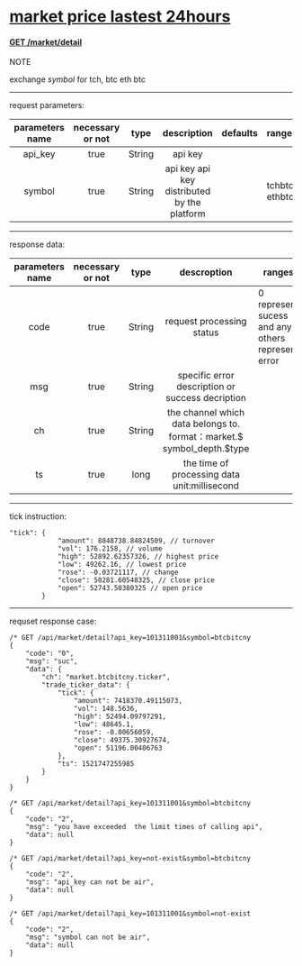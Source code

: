 ﻿# [market price lastest 24hours]()

#### [GET /market/detail ]()

NOTE

exchange $symbol$ for tch, btc eth btc 

------

request parameters:

| parameters name | necessary or not |  type |       description    | defaults | ranges                         |
| :------: | :------: | :----: | :---------------: | :----: | :-------------------------------- |
| api_key  |   true   | String | api key |        |                                   |
|  symbol  |   true   | String |      api key api key distributed by the platform      |        | tchbtc, ethbtc,btcbitcny,eosbtc.. |

------

response data:

| parameters name | necessary or not |  type  |                             descroption                           | ranges                  |
| :------: | :------: | :----: | :----------------------------------------------------------: | --------------------------- |
|   code   |   true   | String |                         request processing status                      | 0 represent sucess and any others represent error |
|   msg    |   true   | String |                    specific error description or success decription                |                             |
|    ch    |   true   | String | the channel which data belongs to.   format：market.$ symbol_depth.$type<br /> |                             |
|    ts    |   true   |  long  |                   the time of processing data unit:millisecond          |                             |

------

tick instruction:

```
"tick": {
            "amount": 8848738.84824509, // turnover
            "vol": 176.2158, // volume
            "high": 52892.62357326, // highest price
            "low": 49262.16, // lowest price
            "rose": -0.03721117, // change
            "close": 50281.60548325, // close price
            "open": 52743.50380325 // open price
        }
```

------

requset response case:

```
/* GET /api/market/detail?api_key=101311001&symbol=btcbitcny
{
    "code": "0",
    "msg": "suc",
    "data": {
        "ch": "market.btcbitcny.ticker",
        "trade_ticker_data": {
            "tick": {
                "amount": 7418370.49115073,
                "vol": 148.5636,
                "high": 52494.09797291,
                "low": 48645.1,
                "rose": -0.00656059,
                "close": 49375.30927674,
                "open": 51196.00406763
            },
            "ts": 1521747255985
        }
    }
}

/* GET /api/market/detail?api_key=101311001&symbol=btcbitcny
{
    "code": "2",
    "msg": "you have exceeded  the limit times of calling api", 
    "data": null
}

/* GET /api/market/detail?api_key=not-exist&symbol=btcbitcny
{
    "code": "2",
    "msg": "api_key can not be air",
    "data": null
}

/* GET /api/market/detail?api_key=101311001&symbol=not-exist
{
    "code": "2",
    "msg": "symbol can not be air",
    "data": null
}
```

